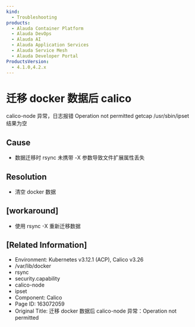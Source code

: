 ```yaml
---
kind:
  - Troubleshooting
products:
  - Alauda Container Platform
  - Alauda DevOps
  - Alauda AI
  - Alauda Application Services
  - Alauda Service Mesh
  - Alauda Developer Portal
ProductsVersion:
  - 4.1.0,4.2.x
---
```

<!-- A type of document that involves encountering a fault, diagnosing it, performing root cause analysis, and providing solutions. -->

# 迁移 docker 数据后 calico

calico-node 异常，日志报错 Operation not permitted getcap /usr/sbin/ipset 结果为空

## Cause
- 数据迁移时 rsync 未携带 -X 参数导致文件扩展属性丢失

## Resolution
- 清空 docker 数据

## [workaround]
- 使用 rsync -X 重新迁移数据

## [Related Information]
- Environment: Kubernetes v3.12.1 (ACP), Calico v3.26
- /var/lib/docker
- rsync
- security.capability
- calico-node
- ipset
- Component: Calico
- Page ID: 163072059
- Original Title: 迁移 docker 数据后 calico-node 异常：Operation not permitted

